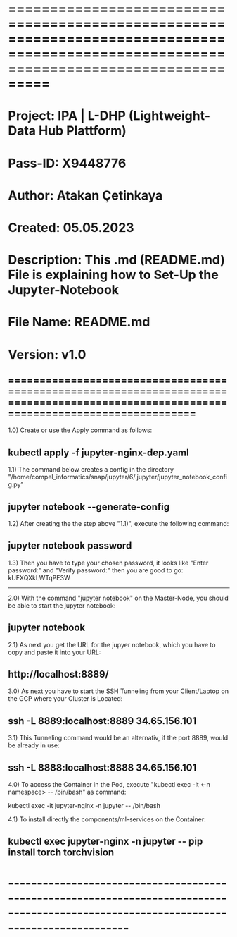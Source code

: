 # =======================================================================================================================================

# Project: IPA | L-DHP (Lightweight-Data Hub Plattform)

# Pass-ID: X9448776

# Author: Atakan Çetinkaya

# Created: 05.05.2023

# Description: This .md (README.md) File is explaining how to Set-Up the Jupyter-Notebook

# File Name: README.md

# Version: v1.0

## =======================================================================================================================================

1.0) Create or use the Apply command as follows:

## kubectl apply -f jupyter-nginx-dep.yaml

1.1) The command below creates a config in the directory "/home/compel_informatics/snap/jupyter/6/.jupyter/jupyter_notebook_config.py"

## jupyter notebook --generate-config

1.2) After creating the the step above "1.1)", execute the following command:

## jupyter notebook password

1.3) Then you have to type your chosen password, it looks like "Enter password:" and "Verify password:" then you are good to go:
kUFXQXkLWTqPE3W

---

2.0) With the command "jupyter notebook" on the Master-Node, you should be able to start the jupyter notebook:

## jupyter notebook

2.1) As next you get the URL for the jupyer notebook, which you have to copy and paste it into your URL:

## http://localhost:8889/

3.0) As next you have to start the SSH Tunneling from your Client/Laptop on the GCP where your Cluster is Located:

## ssh -L 8889:localhost:8889 34.65.156.101

3.1) This Tunneling command would be an alternativ, if the port 8889, would be already in use:

## ssh -L 8888:localhost:8888 34.65.156.101

4.0) To access the Container in the Pod, execute "kubectl exec -it <pod-name> <-n namespace> -- /bin/bash" as command:

kubectl exec -it jupyter-nginx -n jupyter -- /bin/bash

4.1) To install directly the components/ml-services on the Container:

## kubectl exec jupyter-nginx -n jupyter -- pip install torch torchvision

# ---------------------------------------------------------------------------------------------------------------------------------------
